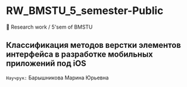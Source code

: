 # RW_BMSTU_5_semester-Public
 Research work / 5'sem of BMSTU

## Классификация методов верстки элементов интерфейса в разработке мобильных приложений под iOS  

`Научрук:` Барышникова Марина Юрьевна  
